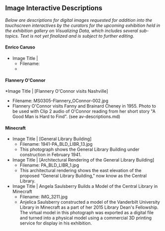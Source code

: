 ## Image Interactive Descriptions

_Below are descriptions for digital images requested for addition into the touchscreen interactives by the curators for the upcoming exhibition held in 
the exhibition gallery on Visualizing Data, which includes several sub-topics. Text is not yet finalized and is subject to further editing._


#### Enrico Caruso
* Image Title | 
  * Filename:
  * 
#### Flannery O'Connor 
*Image Title | [Flannery O'Connor visits Nashville]
* Filename: MS0305-Flannery_OConnor-002.jpg
* Flannery O'Connor visits Fanny and Brainard Cheney in 1955. Photo to be used with Clip 2 audio of O'Connor reading from her short story "A Good Man is Hard to Find". (see av-descriptions.md)


#### Minecraft
* Image Title | [General Library Building]
  * Filename: 1941-PA_BLD_LIBR_13.jpg
  * This photograph shows the General Library Building under construction in February 1941.
* Image Title | [Architectural Rendering of the General Library Building]
  * Filename: PA_BLD_LIBR_1.jpg
  * This architectural rendering shows the east elevation of the proposed "General Library Building," now know as the Central Library.
* Image Title | Angela Saulsberry Builds a Model of the Central Library in Minecraft
  * Filename:  IMG_3211.jpg
  * Anjelica Saulsberry constructed a model of the Vanderbilt University Library in Minecraft as a part of her 2015 Library Dean's Fellowship. The virtual model in this photograph was exported as a digital file and turned into a physical model using a commercial 3D printing service for display in his exhibition. 
